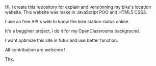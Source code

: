 Hi, i create this repository for explain and versionning my bike's location website.
This website was make in JavaScript POO and HTML5 CSS3.

I use an free API's web to know the bike station status online.

It's a begginer project, i do it for my OpenClassrooms background.

I want optimize this site in futur and use better function.

All contribution are welcome !

Thx.